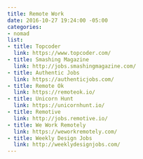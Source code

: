 ```yaml
---
title: Remote Work
date: 2016-10-27 19:24:00 -05:00
categories:
- nomad
list:
- title: Topcoder
  link: https://www.topcoder.com/
- title: Smashing Magazine
  link: http://jobs.smashingmagazine.com/
- title: Authentic Jobs
  link: https://authenticjobs.com/
- title: Remote Ok
  link: https://remoteok.io/
- title: Unicorn Hunt
  link: https://unicornhunt.io/
- title: Remotive
  link: http://jobs.remotive.io/
- title: We Work Remotely
  link: https://weworkremotely.com/
- title: Weekly Design Jobs
  link: http://weeklydesignjobs.com/
---
```


